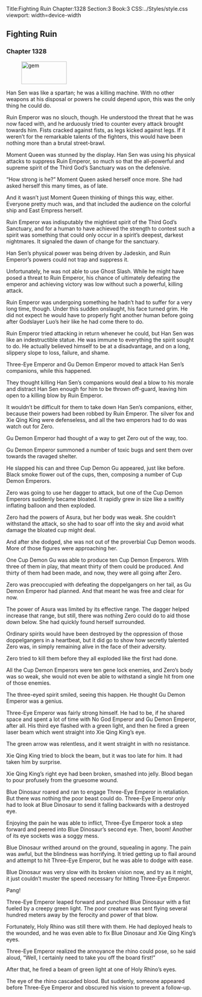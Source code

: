 Title:Fighting Ruin 
Chapter:1328 
Section:3 
Book:3 
CSS:../Styles/style.css 
viewport: width=device-width
  
## Fighting Ruin
### Chapter 1328 
<figure>
	<img src="../Images/gem.gif" alt="gem" id="gem" width="120" height="60" />
</figure>
  

  
  Han Sen was like a spartan; he was a killing machine. With no other weapons at his disposal or powers he could depend upon, this was the only thing he could do.

Ruin Emperor was no slouch, though. He understood the threat that he was now faced with, and he arduously tried to counter every attack brought towards him. Fists cracked against fists, as legs kicked against legs. If it weren’t for the remarkable talents of the fighters, this would have been nothing more than a brutal street-brawl.

Moment Queen was stunned by the display. Han Sen was using his physical attacks to suppress Ruin Emperor, so much so that the all-powerful and supreme spirit of the Third God’s Sanctuary was on the defensive.

“How strong is he?” Moment Queen asked herself once more. She had asked herself this many times, as of late.

And it wasn’t just Moment Queen thinking of things this way, either. Everyone pretty much was, and that included the audience on the colorful ship and East Empress herself.

Ruin Emperor was indisputably the mightiest spirit of the Third God’s Sanctuary, and for a human to have achieved the strength to contest such a spirit was something that could only occur in a spirit’s deepest, darkest nightmares. It signaled the dawn of change for the sanctuary.

Han Sen’s physical power was being driven by Jadeskin, and Ruin Emperor’s powers could not trap and suppress it.

Unfortunately, he was not able to use Ghost Slash. While he might have posed a threat to Ruin Emperor, his chance of ultimately defeating the emperor and achieving victory was low without such a powerful, killing attack.

Ruin Emperor was undergoing something he hadn’t had to suffer for a very long time, though. Under this sudden onslaught, his face turned grim. He did not expect he would have to properly fight another human before going after Godslayer Luo’s heir like he had come there to do.

Ruin Emperor tried attacking in return whenever he could, but Han Sen was like an indestructible statue. He was immune to everything the spirit sought to do. He actually believed himself to be at a disadvantage, and on a long, slippery slope to loss, failure, and shame.

Three-Eye Emperor and Gu Demon Emperor moved to attack Han Sen’s companions, while this happened.

They thought killing Han Sen’s companions would deal a blow to his morale and distract Han Sen enough for him to be thrown off-guard, leaving him open to a killing blow by Ruin Emperor.

It wouldn’t be difficult for them to take down Han Sen’s companions, either, because their powers had been robbed by Ruin Emperor. The silver fox and Xie Qing King were defenseless, and all the two emperors had to do was watch out for Zero.

Gu Demon Emperor had thought of a way to get Zero out of the way, too.

Gu Demon Emperor summoned a number of toxic bugs and sent them over towards the ravaged shelter.

He slapped his can and three Cup Demon Gu appeared, just like before. Black smoke flower out of the cups, then, composing a number of Cup Demon Emperors.

Zero was going to use her dagger to attack, but one of the Cup Demon Emperors suddenly became bloated. It rapidly grew in size like a swiftly inflating balloon and then exploded.

Zero had the powers of Asura, but her body was weak. She couldn’t withstand the attack, so she had to soar off into the sky and avoid what damage the bloated cup might deal.

And after she dodged, she was not out of the proverbial Cup Demon woods. More of those figures were approaching her.

One Cup Demon Gu was able to produce ten Cup Demon Emperors. With three of them in play, that meant thirty of them could be produced. And thirty of them had been made, and now, they were all going after Zero.

Zero was preoccupied with defeating the doppelgangers on her tail, as Gu Demon Emperor had planned. And that meant he was free and clear for now.

The power of Asura was limited by its effective range. The dagger helped increase that range, but still, there was nothing Zero could do to aid those down below. She had quickly found herself surrounded.

Ordinary spirits would have been destroyed by the oppression of those doppelgangers in a heartbeat, but it did go to show how secretly talented Zero was, in simply remaining alive in the face of their adversity.

Zero tried to kill them before they all exploded like the first had done.

All the Cup Demon Emperors were ten gene lock enemies, and Zero’s body was so weak, she would not even be able to withstand a single hit from one of those enemies.

The three-eyed spirit smiled, seeing this happen. He thought Gu Demon Emperor was a genius.

Three-Eye Emperor was fairly strong himself. He had to be, if he shared space and spent a lot of time with No God Emperor and Gu Demon Emperor, after all. His third eye flashed with a green light, and then he fired a green laser beam which went straight into Xie Qing King’s eye.

The green arrow was relentless, and it went straight in with no resistance.

Xie Qing King tried to block the beam, but it was too late for him. It had taken him by surprise.

Xie Qing King’s right eye had been broken, smashed into jelly. Blood began to pour profusely from the gruesome wound.

Blue Dinosaur roared and ran to engage Three-Eye Emperor in retaliation. But there was nothing the poor beast could do. Three-Eye Emperor only had to look at Blue Dinosaur to send it falling backwards with a destroyed eye.

Enjoying the pain he was able to inflict, Three-Eye Emperor took a step forward and peered into Blue Dinosaur’s second eye. Then, boom! Another of its eye sockets was a soggy mess.

Blue Dinosaur writhed around on the ground, squealing in agony. The pain was awful, but the blindness was horrifying. It tried getting up to flail around and attempt to hit Three-Eye Emperor, but he was able to dodge with ease.

Blue Dinosaur was very slow with its broken vision now, and try as it might, it just couldn’t muster the speed necessary for hitting Three-Eye Emperor.

Pang!

Three-Eye Emperor leaped forward and punched Blue Dinosaur with a fist fueled by a creepy green light. The poor creature was sent flying several hundred meters away by the ferocity and power of that blow.

Fortunately, Holy Rhino was still there with them. He had deployed heals to the wounded, and he was even able to fix Blue Dinosaur and Xie Qing King’s eyes.

Three-Eye Emperor realized the annoyance the rhino could pose, so he said aloud, “Well, I certainly need to take you off the board first!”

After that, he fired a beam of green light at one of Holy Rhino’s eyes.

The eye of the rhino cascaded blood. But suddenly, someone appeared before Three-Eye Emperor and obscured his vision to prevent a follow-up.

